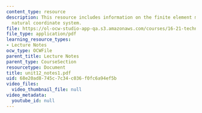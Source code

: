 ```yaml
---
content_type: resource
description: This resource includes information on the finite element method, and
  natural coordinate system.
file: https://ol-ocw-studio-app-qa.s3.amazonaws.com/courses/16-21-techniques-for-structural-analysis-and-design-spring-2005/68e20ad8745c7c34c036f0fc6a94ef5b_unit12_notes1.pdf
file_type: application/pdf
learning_resource_types:
- Lecture Notes
ocw_type: OCWFile
parent_title: Lecture Notes
parent_type: CourseSection
resourcetype: Document
title: unit12_notes1.pdf
uid: 68e20ad8-745c-7c34-c036-f0fc6a94ef5b
video_files:
  video_thumbnail_file: null
video_metadata:
  youtube_id: null
---
```

